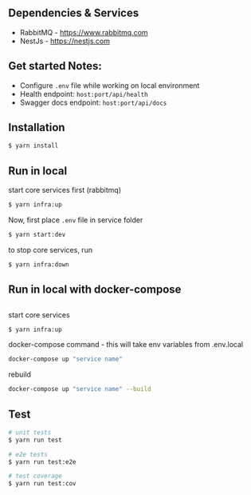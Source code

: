## Dependencies & Services
- RabbitMQ - https://www.rabbitmq.com
- NestJs - https://nestjs.com




## Get started Notes:
- Configure `.env` file while working on local environment  
- Health endpoint: `host:port/api/health`
- Swagger docs endpoint: `host:port/api/docs`


## Installation

```bash
$ yarn install
```
## Run in local

start core services first (rabbitmq)
```bash
$ yarn infra:up
```

Now, first place `.env` file in service folder
```bash
$ yarn start:dev
```

to stop core services, run
```bash
$ yarn infra:down
```

## Run in local with docker-compose
##
start core services
```bash
$ yarn infra:up
```

docker-compose command - this will take env variables from .env.local 
```bash
docker-compose up "service name" 
```

rebuild
```bash
docker-compose up "service name" --build
```

## Test

```bash
# unit tests
$ yarn run test

# e2e tests
$ yarn run test:e2e

# test coverage
$ yarn run test:cov
```


